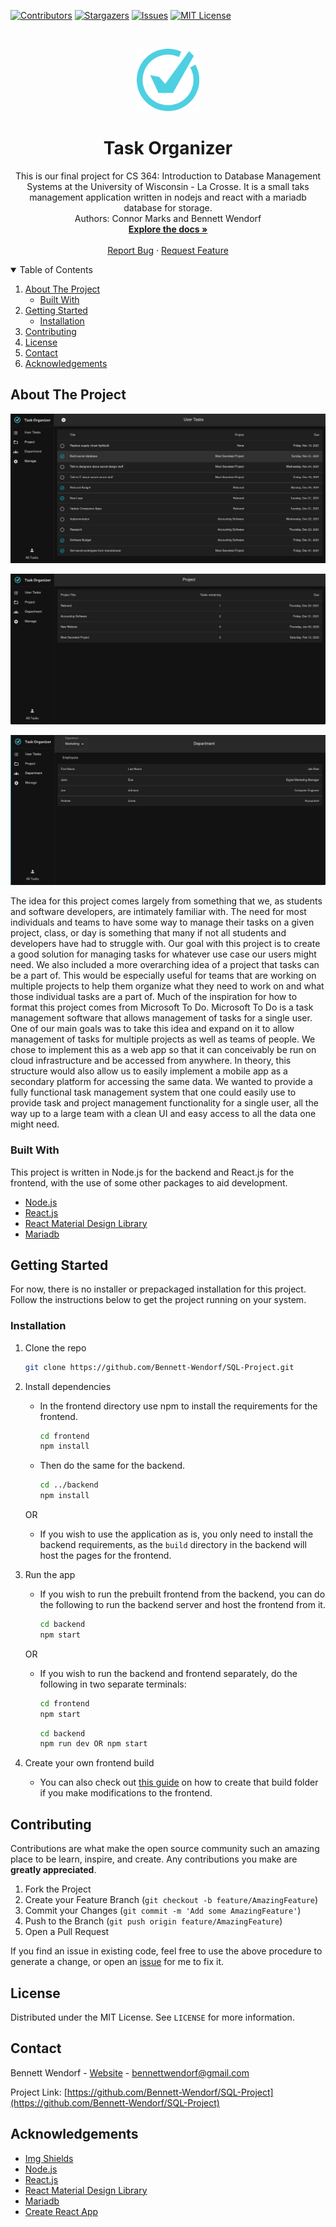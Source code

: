 <!--
*** This readme is inspired by the Best-README-Template available at https://github.com/othneildrew/Best-README-Template. Thanks to othneildrew for the inspiration!
-->


<!-- PROJECT SHIELDS -->
<!--
*** I'm using markdown "reference style" links for readability.
*** Reference links are enclosed in brackets [ ] instead of parentheses ( ).
*** See the bottom of this document for the declaration of the reference variables
*** for contributors-url, forks-url, etc. This is an optional, concise syntax you may use.
*** https://www.markdownguide.org/basic-syntax/#reference-style-links
-->
[![Contributors][contributors-shield]][contributors-url]
[![Stargazers][stars-shield]][stars-url]
[![Issues][issues-shield]][issues-url]
[![MIT License][license-shield]][license-url]
<!-- [![Forks][forks-shield]][forks-url] -->


<!-- PROJECT LOGO -->
<br />
<p align="center">
  <a href="https://github.com/bennett-wendorf/SQL-Project">
    <img src="frontend/src/res/logo.ico" alt="Logo" width="100" height="100">
  </a>

  <h1 align="center">Task Organizer</h3>

  <p align="center">
    This is our final project for CS 364: Introduction to Database Management Systems at the University of Wisconsin - La Crosse. It is a small taks management application written in nodejs and react with a mariadb database for storage.
    <br/>
    Authors: Connor Marks and Bennett Wendorf
    <br />
    <a href="https://github.com/bennett-wendorf/SQL-Project"><strong>Explore the docs »</strong></a>
    <br />
    <br />
    <a href="https://github.com/bennett-wendorf/SQL-Project/issues">Report Bug</a>
    ·
    <a href="https://github.com/bennett-wendorf/SQL-Project/issues">Request Feature</a>
  </p>
</p>



<!-- TABLE OF CONTENTS -->
<details open="open">
  <summary>Table of Contents</summary>
  <ol>
    <li>
      <a href="#about-the-project">About The Project</a>
      <ul>
        <li><a href="#built-with">Built With</a></li>
      </ul>
    </li>
    <li>
      <a href="#getting-started">Getting Started</a>
      <ul>
        <li><a href="#installation">Installation</a></li>
      </ul>
    </li>
    <li><a href="#contributing">Contributing</a></li>
    <li><a href="#license">License</a></li>
    <li><a href="#contact">Contact</a></li>
    <li><a href="#acknowledgements">Acknowledgements</a></li>
  </ol>
</details>



<!-- ABOUT THE PROJECT -->
## About The Project

<p align='center'><img src='User_Tasks_Page_12-03-21.png'></p>
<p align='center'><img src='Project_Page_12-03-21.png'></p>
<p align='center'><img src='Dept_Page_12-03-21.png'></p>

The idea for this project comes largely from something that we, as students and software developers, are intimately familiar with. The need for most individuals and teams to have some way to manage their tasks on a given project, class, or day is something that many if not all students and developers have had to struggle with. Our goal with this project is to create a good solution for managing tasks for whatever use case our users might need. We also included a more overarching idea of a project that tasks can be a part of. This would be especially useful for teams that are working on multiple projects to help them organize what they need to work on and what those individual tasks are a part of. Much of the inspiration for how to format this project comes from Microsoft To Do. Microsoft To Do is a task management software that allows management of tasks for a single user. One of our main goals was to take this idea and expand on it to allow management of tasks for multiple projects as well as teams of people. We chose to implement this as a web app so that it can conceivably be run on cloud infrastructure and be accessed from anywhere. In theory, this structure would also allow us to easily implement a mobile app as a secondary platform for accessing the same data. We wanted to provide a fully functional task management system that one could easily use to provide task and project management functionality for a single user, all the way up to a large team with a clean UI and easy access to all the data one might need.

### Built With

This project is written in Node.js for the backend and React.js for the frontend, with the use of some other packages to aid development. 
* [Node.js](https://nodejs.org/en/)
* [React.js](https://reactjs.org/)
* [React Material Design Library](https://mui.com/)
* [Mariadb](https://mariadb.org/)



<!-- GETTING STARTED -->
## Getting Started

For now, there is no installer or prepackaged installation for this project. Follow the instructions below to get the project running on your system.

### Installation

1. Clone the repo
   ```sh
   git clone https://github.com/Bennett-Wendorf/SQL-Project.git
   ```
2. Install dependencies
    * In the frontend directory use npm to install the requirements for the frontend.
      ```sh
      cd frontend
      npm install
      ```
    * Then do the same for the backend.
      ```sh
      cd ../backend
      npm install
      ```
    OR
    * If you wish to use the application as is, you only need to install the backend requirements, as the `build` directory in the backend will host the pages for the frontend.
3. Run the app
    * If you wish to run the prebuilt frontend from the backend, you can do the following to run the backend server and host the frontend from it.
      ```sh
      cd backend
      npm start
      ```
    OR
    * If you wish to run the backend and frontend separately, do the following in two separate terminals:
      ```sh
      cd frontend
      npm start
      ```
      ```sh
      cd backend
      npm run dev OR npm start
      ```
    
4. Create your own frontend build
    * You can also check out [this guide](https://create-react-app.dev/docs/production-build/) on how to create that build folder if you make modifications to the frontend. 


<!-- CONTRIBUTING -->
## Contributing

Contributions are what make the open source community such an amazing place to be learn, inspire, and create. Any contributions you make are **greatly appreciated**.

1. Fork the Project
2. Create your Feature Branch (`git checkout -b feature/AmazingFeature`)
3. Commit your Changes (`git commit -m 'Add some AmazingFeature'`)
4. Push to the Branch (`git push origin feature/AmazingFeature`)
5. Open a Pull Request

If you find an issue in existing code, feel free to use the above procedure to generate a change, or open an [issue](https://github.com/Bennett-Wendorf/SQL-Project/issues) for me to fix it.


<!-- LICENSE -->
## License

Distributed under the MIT License. See `LICENSE` for more information.



<!-- CONTACT -->
## Contact

Bennett Wendorf - [Website](https://bennett-wendorf.github.io/) - bennettwendorf@gmail.com

Project Link: [https://github.com/Bennett-Wendorf/SQL-Project](https://github.com/Bennett-Wendorf/SQL-Project)



<!-- ACKNOWLEDGEMENTS -->
## Acknowledgements
* [Img Shields](https://shields.io)
* [Node.js](https://nodejs.org/en/)
* [React.js](https://reactjs.org/)
* [React Material Design Library](https://mui.com/)
* [Mariadb](https://mariadb.org/)
* [Create React App](https://create-react-app.dev/)



<!-- MARKDOWN LINKS & IMAGES -->
<!-- https://www.markdownguide.org/basic-syntax/#reference-style-links -->
[contributors-shield]: https://img.shields.io/github/contributors/bennett-wendorf/SQL-Project.svg?style=flat&color=informational
[contributors-url]: https://github.com/bennett-wendorf/SQL-Project/graphs/contributors
[forks-shield]: https://img.shields.io/github/forks/bennett-wendorf/SQL-Project.svg?style=flat
[forks-url]: https://github.com/bennett-wendorf/SQL-Project/network/members
[stars-shield]: https://img.shields.io/github/stars/bennett-wendorf/SQL-Project.svg?style=flat&color=yellow
[stars-url]: https://github.com/bennett-wendorf/SQL-Project/stargazers
[issues-shield]: https://img.shields.io/github/issues/bennett-wendorf/SQL-Project.svg?style=flat&color=red
[issues-url]: https://github.com/bennett-wendorf/SQL-Project/issues
[license-shield]: https://img.shields.io/github/license/bennett-wendorf/SQL-Project.svg?style=flat
[license-url]: https://github.com/bennett-wendorf/SQL-Project/blob/master/LICENSE

